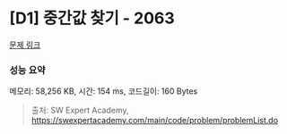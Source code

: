 # [D1] 중간값 찾기 - 2063 

[문제 링크](https://swexpertacademy.com/main/code/problem/problemDetail.do?contestProbId=AV5QPsXKA2UDFAUq) 

### 성능 요약

메모리: 58,256 KB, 시간: 154 ms, 코드길이: 160 Bytes



> 출처: SW Expert Academy, https://swexpertacademy.com/main/code/problem/problemList.do